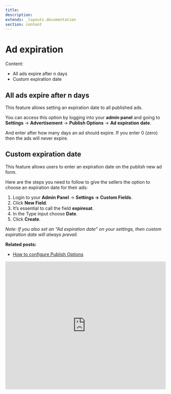 ```yaml
---
title:
description:
extends: _layouts.documentation
section: content
---
```


# Ad expiration
Content:
-   All ads expire after n days
-   Custom expiration date

## All ads expire after n days

This feature allows setting an expiration date to all published ads.

You can access this option by logging into your **admin panel** and going to **Settings** -> **Advertisement** -> **Publish Options** -> **Ad expiration date**.

And enter after how many days an ad should expire. If you enter 0 (zero) then the ads will never expire.


## Custom expiration date

This feature allows users to enter an expiration date on the publish new ad form.

Here are the steps you need to follow to give the sellers the option to choose an expiration date for their ads:

1.   Login to your **Admin Panel** ->  **Settings  -> Custom Fields**.
2.  Click  **New Field**.
3.  It’s essential to call the field  **expiresat**.
4.  In the Type input choose  **Date**.
5.  Click **Create**.

*Note: If you also set an “Ad expiration date” on your settings, then custom expiration date will always prevail.*


**Related posts:**

-   [How to configure Publish Options](advertisement-configure-publilsh-options.md)


<iframe width="100%" height="400px" src="https://www.youtube.com/embed/PACG4kkVlHk" title="Yclas video" frameborder="0" allow="accelerometer; autoplay; clipboard-write; encrypted-media; gyroscope; picture-in-picture" allowfullscreen></iframe>
 
